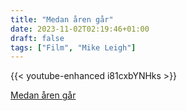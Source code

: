 ```yaml
---
title: "Medan åren går"
date: 2023-11-02T02:19:46+01:00
draft: false
tags: ["Film", "Mike Leigh"]
---
```



{{< youtube-enhanced  i81cxbYNHks >}}

[Medan åren går](https://www.imdb.com/title/tt1431181/?ref_=ext_shr_lnk)
